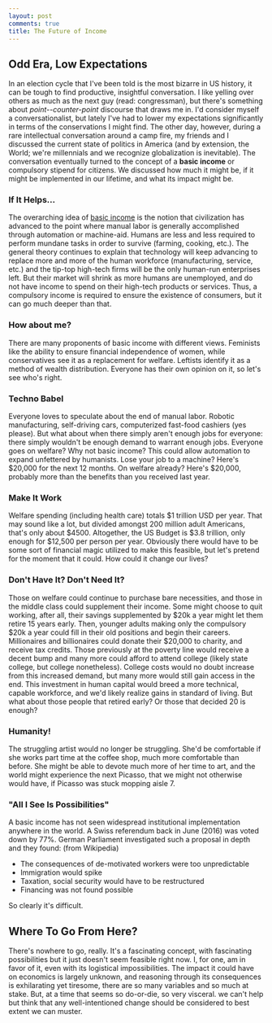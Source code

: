 ```yaml
---
layout: post
comments: true
title: The Future of Income
---
```

## Odd Era, Low Expectations
In an election cycle that I've been told is the most bizarre in US history, it can be tough to find productive, insightful conversation. I like yelling over others as much as the next guy (read: congressman), but there's something about *point--counter-point* discourse  that draws me in. I'd consider myself a conversationalist, but lately I've had to lower my expectations significantly in terms of the conservations I might find.
The other day, however, during a rare intellectual conversation around a camp fire, my friends and I discussed the current state of politics in America (and by extension, the World; we're millennials and we recognize globalization is inevitable). The conversation eventually turned to the concept of a **basic income** or compulsory stipend for citizens. We discussed how much it might be, if it might be implemented in our lifetime, and what its impact might be.

### If It Helps...
The overarching idea of [basic income](https://en.wikipedia.org/wiki/Basic_income) is the notion that civilization has advanced to the point where manual labor is generally accomplished through automation or machine-aid. Humans are less and less required to perform mundane tasks in order to survive (farming, cooking, etc.). The general theory continues to explain that technology will keep advancing to replace more and more of the human workforce (manufacturing, service, etc.) and the tip-top high-tech firms will be the only human-run enterprises left. But their market will shrink as more humans are unemployed, and do not have income to spend on their high-tech products or services. Thus, a compulsory income is required to ensure the existence of consumers, but it can go much deeper than that.

### How about me?
There are many proponents of basic income with different views. Feminists like the ability to ensure financial independence of women, while conservatives see it as a replacement for welfare. Leftists identify it as a method of wealth distribution. Everyone has their own opinion on it, so let's see who's right.

### Techno Babel
Everyone loves to speculate about the end of manual labor. Robotic manufacturing, self-driving cars, computerized fast-food cashiers (yes please). But what about when there simply aren't enough jobs for everyone: there simply wouldn't be enough demand to warrant enough jobs. Everyone goes on welfare? Why not basic income? This could allow automation to expand unfettered by humanists. Lose your job to a machine? Here's $20,000 for the next 12 months. On welfare already? Here's $20,000, probably more than the benefits than you received last year.

### Make It Work
Welfare spending (including health care) totals $1 trillion USD per year. That may sound like a lot, but divided amongst 200 million adult Americans, that's only about $4500. Altogether, the US Budget is $3.8 trillion, only enough for $12,500 per person per year. Obviously there would have to be some sort of financial magic utilized to make this feasible, but let's pretend for the moment that it could. How could it change our lives?

### Don't Have It? Don't Need It?
Those on welfare could continue to purchase bare necessities, and those in the middle class could supplement their income. Some might choose to quit working, after all, their savings supplemented by $20k a year might let them retire 15 years early. Then, younger adults making only the compulsory $20k a year could fill in their old positions and begin their careers. Millionaires and billionaires could donate their $20,000 to charity, and receive tax credits. Those previously at the poverty line would receive a decent bump and many more could afford to attend college (likely state college, but college nonetheless). College costs would no doubt increase from this increased demand, but many more would still gain access in the end. This investment in human capital would breed a more technical, capable workforce, and we'd likely realize gains in standard of living. But what about those people that retired early? Or those that decided 20 is enough?

### Humanity!
The struggling artist would no longer be struggling. She'd be comfortable if she works part time at the coffee shop, much more comfortable than before. She might be able to devote much more of her time to art, and the world might experience the next Picasso, that we might not otherwise would have, if Picasso was stuck mopping aisle 7.

### "All I See Is Possibilities"
A basic income has not seen widespread institutional implementation anywhere in the world. A Swiss referendum back in June (2016) was voted down by 77%. German Parliament investigated such a proposal in depth and they found: (from Wikipedia)
* The consequences of de-motivated workers were too unpredictable
* Immigration would spike
* Taxation, social security would have to be restructured
* Financing was not found possible

So clearly it's difficult.
## Where To Go From Here?
There's nowhere to go, really. It's a fascinating concept, with fascinating possibilities but it just doesn't seem feasible right now. I, for one, am in favor of it, even with its logistical impossibilities. The impact it could have on economics is largely unknown, and reasoning through its consequences is exhilarating yet tiresome, there are so many variables and so much at stake. But, at a time that seems so do-or-die, so very visceral. we can't help but think that any well-intentioned change should be considered to best extent we can muster.
